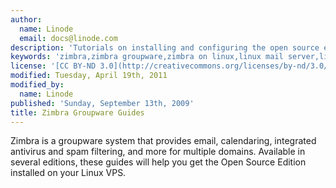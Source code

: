 ```yaml
---
author:
  name: Linode
  email: docs@linode.com
description: 'Tutorials on installing and configuring the open source edition of Zimbra groupware on your Linux VPS.'
keywords: 'zimbra,zimbra groupware,zimbra on linux,linux mail server,linux email'
license: '[CC BY-ND 3.0](http://creativecommons.org/licenses/by-nd/3.0/us/)'
modified: Tuesday, April 19th, 2011
modified_by:
  name: Linode
published: 'Sunday, September 13th, 2009'
title: Zimbra Groupware Guides
---
```


Zimbra is a groupware system that provides email, calendaring, integrated antivirus and spam filtering, and more for multiple domains. Available in several editions, these guides will help you get the Open Source Edition installed on your Linux VPS.
